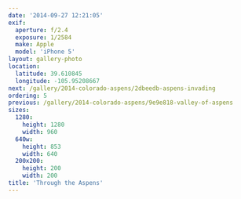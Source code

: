 ```yaml
---
date: '2014-09-27 12:21:05'
exif:
  aperture: f/2.4
  exposure: 1/2584
  make: Apple
  model: 'iPhone 5'
layout: gallery-photo
location:
  latitude: 39.610845
  longitude: -105.95208667
next: /gallery/2014-colorado-aspens/2dbeedb-aspens-invading
ordering: 5
previous: /gallery/2014-colorado-aspens/9e9e818-valley-of-aspens
sizes:
  1280:
    height: 1280
    width: 960
  640w:
    height: 853
    width: 640
  200x200:
    height: 200
    width: 200
title: 'Through the Aspens'
---
```

